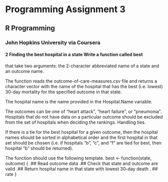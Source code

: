 # Programming Assignment 3

## R Programming

### John Hopkins University via Coursera

#### 2 Finding the best hospital in a state Write a function called best
that take two arguments: the 2-character abbreviated name of a state and
an outcome name.

The function reads the outcome-of-care-measures.csv file and returns a
character vector with the name of the hospital that has the best
(i.e. lowest) 30-day mortality for the specified outcome in that state.

The hospital name is the name provided in the Hospital.Name variable.

The outcomes can be one of “heart attack”, “heart failure”, or
“pneumonia”. Hospitals that do not have data on a particular outcome
should be excluded from the set of hospitals when deciding the rankings.
Handling ties.

If there is a tie for the best hospital for a given outcome, then the
hospital names should be sorted in alphabetical order and the first
hospital in that set should be chosen (i.e. if hospitals “b”, “c”, and
“f” are tied for best, then hospital “b” should be returned).

The function should use the following template. best &lt;-
function(state, outcome) { .## Read outcome data .## Check that state
and outcome are valid .## Return hospital name in that state with lowest
30-day death . \## rate }
